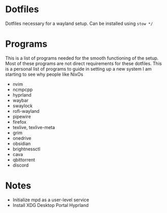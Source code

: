 # Dotfiles
Dotfiles necessary for a wayland setup.
Can be installed using ```stow */```



# Programs
This is a list of programs needed for the smooth functioning of the setup. Most of these programs are not direct requirements for these dotfiles. This is a personal list of programs to guide in setting up a new system
I am starting to see why people like NixOs
- nvim
- ncmpcpp
- hyprland
- waybar
- swaylock
- rofi-wayland
- pipewire
- firefox
- texlive, texlive-meta
- grim
- onedrive
- obsidian
- brightnessctl
- cava
- qbittorrent
- discord


# Notes
- Initialize mpd as a user-level service
- Install XDG Desktop Portal Hyprland
